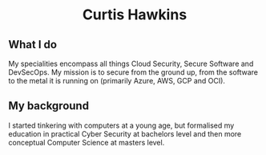 <h1 align="center">Curtis Hawkins</h1>
<h2>What I do</h2>
My specialities encompass all things Cloud Security, Secure Software and DevSecOps. My mission is to secure from the ground up, from the software to the metal it is running on (primarily Azure, AWS, GCP and OCI).

<h2>My background</h2>
I started tinkering with computers at a young age, but formalised my education in practical Cyber Security at bachelors level and then more conceptual Computer Science at masters level. 
